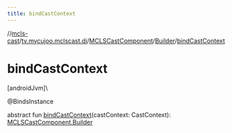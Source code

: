 ```yaml
---
title: bindCastContext
---
```

//[mcls-cast](../../../../index.html)/[tv.mycujoo.mclscast.di](../../index.html)/[MCLSCastComponent](../index.html)/[Builder](index.html)/[bindCastContext](bind-cast-context.html)



# bindCastContext



[androidJvm]\




@BindsInstance



abstract fun [bindCastContext](bind-cast-context.html)(castContext: CastContext): [MCLSCastComponent.Builder](index.html)




